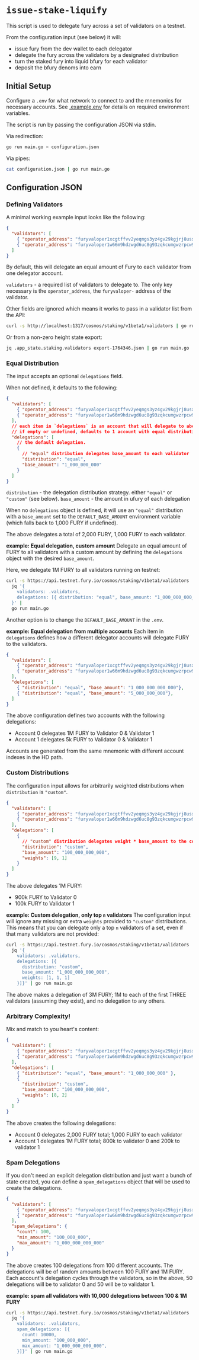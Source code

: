 # `issue-stake-liquify`

This script is used to delegate fury across a set of validators on a testnet.

From the configuration input (see below) it will:
* issue fury from the dev wallet to each delegator
* delegate the fury across the validators by a designated distribution
* turn the staked fury into liquid bfury for each validator
* deposit the bfury denoms into earn

## Initial Setup

Configure a `.env` for what network to connect to and the mnemonics for necessary accounts. See [.example.env](./.example.env) for details on required environment variables.

The script is run by passing the configuration JSON via stdin.

Via redirection:
```bash
go run main.go < configuration.json
```

Via pipes:
```bash
cat configuration.json | go run main.go
```

## Configuration JSON

### Defining Validators
A minimal working example input looks like the following:
```json
{
  "validators": [
    { "operator_address": "furyvaloper1xcgtffvv2yeqmgs3yz4gv29kgjrj8usxrnrlwp" },
    { "operator_address": "furyvaloper1w66m9hdzwgd6uc8g93zqkcumgwzrpcw958sh3s" }
  ]
}
```

By default, this will delegate an equal amount of Fury to each validator from one delegator account.

`validators` - a required list of validators to delegate to. The only key necessary is the `operator_address`, the `furyvaloper-` address of the validator.

Other fields are ignored which means it works to pass in a validator list from the API:
```bash
curl -s http://localhost:1317/cosmos/staking/v1beta1/validators | go run main.go
```

Or from a non-zero height state export:
```bash
jq .app_state.staking.validators export-1764346.json | go run main.go
```

### Equal Distribution

The input accepts an optional `delegations` field.

When not defined, it defaults to the following:
```json
{
  "validators": [
    { "operator_address": "furyvaloper1xcgtffvv2yeqmgs3yz4gv29kgjrj8usxrnrlwp" },
    { "operator_address": "furyvaloper1w66m9hdzwgd6uc8g93zqkcumgwzrpcw958sh3s" }
  ],
  // each item in `delegations` is an account that will delegate to above validators
  // if empty or undefined, defaults to 1 account with equal distribution
  "delegations": [
    // the default delegation.
    {
      // "equal" distribution delegates base_amount to each validator
      "distribution": "equal",
      "base_amount": "1_000_000_000"
    }
  ]
}
```

`distribution` - the delegation distribution strategy. either `"equal"` or `"custom"` (see below).
`base_amount` - the amount in ufury of each delegation

When no `delegations` object is defined, it will use an `"equal"` distribution with a `base_amount` set to the `DEFAULT_BASE_AMOUNT` environment variable (which falls back to 1,000 FURY if undefined).

The above delegates a total of 2,000 FURY, 1,000 FURY to each validator.

**example: Equal delegation, custom amount**
Delegate an equal amount of FURY to all validators with a custom amount by defining the `delegations` object with the desired `base_amount`.

Here, we delegate 1M FURY to all validators running on testnet:
```bash
curl -s https://api.testnet.fury.io/cosmos/staking/v1beta1/validators |
  jq '{
    validators: .validators,
    delegations: [{ distribution: "equal", base_amount: "1_000_000_000_000" }]
  }' |
  go run main.go
```

Another option is to change the `DEFAULT_BASE_AMOUNT` in the `.env`.

**example: Equal delegation from multiple accounts**
Each item in `delegations` defines how a different delegator accounts will delegate FURY to the validators.

```json
{
  "validators": [
    { "operator_address": "furyvaloper1xcgtffvv2yeqmgs3yz4gv29kgjrj8usxrnrlwp" },
    { "operator_address": "furyvaloper1w66m9hdzwgd6uc8g93zqkcumgwzrpcw958sh3s" }
  ],
  "delegations": [
    { "distribution": "equal", "base_amount": "1_000_000_000_000"},
    { "distribution": "equal", "base_amount": "5_000_000_000"},
  ]
}
```

The above configuration defines two accounts with the following delegations:
* Account 0 delegates 1M FURY to Validator 0 & Validator 1
* Account 1 delegates 5k FURY to Validator 0 & Validator 1

Accounts are generated from the same mnemonic with different account indexes in the HD path.

### Custom Distributions

The configuration input allows for arbitrarily weighted distributions when `distribution` is `"custom"`.

```json
{
  "validators": [
    { "operator_address": "furyvaloper1xcgtffvv2yeqmgs3yz4gv29kgjrj8usxrnrlwp" },
    { "operator_address": "furyvaloper1w66m9hdzwgd6uc8g93zqkcumgwzrpcw958sh3s" }
  ],
  "delegations": [
    {
      // "custom" distribution delegates weight * base_amount to the corresponding validator
      "distribution": "custom",
      "base_amount": "100_000_000_000",
      "weights": [9, 1]
    }
  ]
}
```

The above delegates 1M FURY:
* 900k FURY to Validator 0
* 100k FURY to Validator 1

**example: Custom delegation, only top `n` validators**
The configuration input will ignore any missing or extra `weights` provided to `"custom"` distributions. This means that you can delegate only a top `n` validators of a set, even if that many validators are not provided:
```bash
curl -s https://api.testnet.fury.io/cosmos/staking/v1beta1/validators |
  jq '{
    validators: .validators,
    delegations: [{
      distribution: "custom",
      base_amount: "1_000_000_000_000",
      weights: [1, 1, 1]
    }]}' | go run main.go
```

The above makes a delegation of 3M FURY; 1M to each of the first THREE validators (assuming they exist), and no delegation to any others.

### Arbitrary Complexity!

Mix and match to you heart's content:
```json
{
  "validators": [
    { "operator_address": "furyvaloper1xcgtffvv2yeqmgs3yz4gv29kgjrj8usxrnrlwp" },
    { "operator_address": "furyvaloper1w66m9hdzwgd6uc8g93zqkcumgwzrpcw958sh3s" }
  ],
  "delegations": [
    { "distribution": "equal", "base_amount": "1_000_000_000" },
    {
      "distribution": "custom",
      "base_amount": "100_000_000_000",
      "weights": [8, 2]
    }
  ]
}
```

The above creates the following delegations:
* Account 0 delegates 2,000 FURY total; 1,000 FURY to each validator
* Account 1 delegates 1M FURY total; 800k to validator 0 and 200k to validator 1

### Spam Delegations

If you don't need an explicit delegation distribution and just want a bunch of state created, you can define a `spam_delegations` object that will be used to create the delegations.
```json
{
  "validators": [
    { "operator_address": "furyvaloper1xcgtffvv2yeqmgs3yz4gv29kgjrj8usxrnrlwp" },
    { "operator_address": "furyvaloper1w66m9hdzwgd6uc8g93zqkcumgwzrpcw958sh3s" }
  ],
  "spam_delegations": {
    "count": 100,
    "min_amount": "100_000_000",
    "max_amount": "1_000_000_000_000"
  }
}
```

The above creates 100 delegations from 100 different accounts. The delegations will be of random amounts between 100 FURY and 1M FURY. Each account's delegation cycles through the validators, so in the above, 50 delegations will be to validator 0 and 50 will be to validator 1.

**example: spam all validators with 10,000 delegations between 100 & 1M FURY**
```bash
curl -s https://api.testnet.fury.io/cosmos/staking/v1beta1/validators |
  jq '{
    validators: .validators,
    spam_delegations: [{
      count: 10000,
      min_amount: "100_000_000",
      max_amount: "1_000_000_000_000",
    }]}' | go run main.go
```
